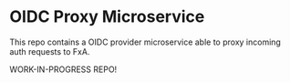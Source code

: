# OIDC Proxy Microservice

This repo contains a OIDC provider microservice able to proxy incoming auth requests to FxA.

WORK-IN-PROGRESS REPO!

